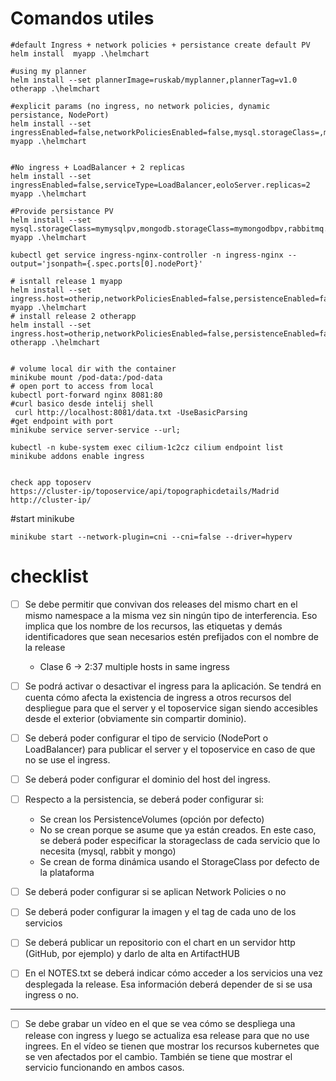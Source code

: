 # Comandos utiles 

````shell
#default Ingress + network policies + persistance create default PV
helm install  myapp .\helmchart

#using my planner
helm install --set plannerImage=ruskab/myplanner,plannerTag=v1.0 otherapp .\helmchart

#explicit params (no ingress, no network policies, dynamic persistance, NodePort)
helm install --set ingressEnabled=false,networkPoliciesEnabled=false,mysql.storageClass=,mongodb.storageClass=,rabbitmq.storageClass=,serviceType=NodePort  myapp .\helmchart


#No ingress + LoadBalancer + 2 replicas 
helm install --set ingressEnabled=false,serviceType=LoadBalancer,eoloServer.replicas=2  myapp .\helmchart

#Provide persistance PV
helm install --set mysql.storageClass=mymysqlpv,mongodb.storageClass=mymongodbpv,rabbitmq.storageClass=myrabbitmqpv  myapp .\helmchart

kubectl get service ingress-nginx-controller -n ingress-nginx --output='jsonpath={.spec.ports[0].nodePort}'

# isntall release 1 myapp
helm install --set ingress.host=otherip,networkPoliciesEnabled=false,persistenceEnabled=false myapp .\helmchart
# install release 2 otherapp
helm install --set ingress.host=otherip,networkPoliciesEnabled=false,persistenceEnabled=false otherapp .\helmchart


# volume local dir with the container
minikube mount /pod-data:/pod-data
# open port to access from local
kubectl port-forward nginx 8081:80
#curl basico desde intelij shell
 curl http://localhost:8081/data.txt -UseBasicParsing
#get endpoint with port 
minikube service server-service --url;

kubectl -n kube-system exec cilium-1c2cz cilium endpoint list
minikube addons enable ingress


check app toposerv
https://cluster-ip/toposervice/api/topographicdetails/Madrid
http://cluster-ip/
````

#start minikube
````shell
minikube start --network-plugin=cni --cni=false --driver=hyperv
````

# checklist 

 - [ ] Se debe permitir que convivan dos releases del mismo chart en el mismo
  namespace a la misma vez sin ningún tipo de interferencia. Eso implica que los
  nombre de los recursos, las etiquetas y demás identificadores que sean necesarios
  estén prefijados con el nombre de la release
   - Clase 6 -> 2:37 multiple hosts in same ingress

 - [ ] Se podrá activar o desactivar el ingress para la aplicación. Se tendrá en cuenta
   cómo afecta la existencia de ingress a otros recursos del despliegue para que el
   server y el toposervice sigan siendo accesibles desde el exterior (obviamente sin
   compartir dominio).
 - [ ] Se deberá poder configurar el tipo de servicio (NodePort o LoadBalancer) para
   publicar el server y el toposervice en caso de que no se use el ingress.
 - [ ] Se deberá poder configurar el dominio del host del ingress.
 - [ ] Respecto a la persistencia, se deberá poder configurar si:
   - Se crean los PersistenceVolumes (opción por defecto)
   - No se crean porque se asume que ya están creados. En este caso, se
     deberá poder especificar la storageclass de cada servicio que lo necesita
     (mysql, rabbit y mongo)
   - Se crean de forma dinámica usando el StorageClass por defecto de la
     plataforma
 - [ ] Se deberá poder configurar si se aplican Network Policies o no
 - [ ] Se deberá poder configurar la imagen y el tag de cada uno de los servicios
 - [ ] Se deberá publicar un repositorio con el chart en un servidor http (GitHub, por
   ejemplo) y darlo de alta en ArtifactHUB
 - [ ] En el NOTES.txt se deberá indicar cómo acceder a los servicios una vez desplegada
   la release. Esa información deberá depender de si se usa ingress o no.
---
 - [ ] Se debe grabar un vídeo en el que se vea cómo se despliega una release con ingress y
   luego se actualiza esa release para que no use ingrees. En el vídeo se tienen que mostrar
   los recursos kubernetes que se ven afectados por el cambio. También se tiene que mostrar
   el servicio funcionando en ambos casos.









